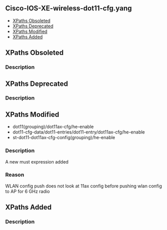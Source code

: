 ## Cisco-IOS-XE-wireless-dot11-cfg.yang


- [XPaths Obsoleted](#xpaths-obsoleted)
- [XPaths Deprecated](#xpaths-deprecated)
- [XPaths Modified](#xpaths-modified)
- [XPaths Added](#xpaths-added)

## XPaths Obsoleted

### Description

## XPaths Deprecated

### Description

## XPaths Modified

- dot11(grouping)/dot11ax-cfg/he-enable
- dot11-cfg-data/dot11-entries/dot11-entry/dot11ax-cfg/he-enable
- st-dot11-dot11ax-cfg-config(grouping)/he-enable

### Description

A new must expression added

### Reason

WLAN config push does not look at 11ax config before pushing wlan config to AP for 6 GHz radio

## XPaths Added

### Description
